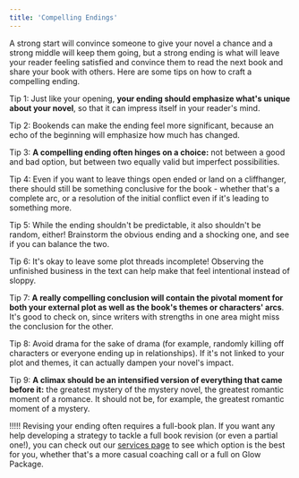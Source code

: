 ```yaml
---
title: 'Compelling Endings'
---
```


A strong start will convince someone to give your novel a chance and a strong middle will keep them going, but a strong ending is what will leave your reader feeling satisfied and convince them to read the next book and share your book with others. Here are some tips on how to craft a compelling ending.

Tip 1: Just like your opening, **your ending should emphasize what's unique about your novel**, so that it can impress itself in your reader's mind.

Tip 2: Bookends can make the ending feel more significant, because an echo of the beginning will emphasize how much has changed.

Tip 3: **A compelling ending often hinges on a choice:** not between a good and bad option, but between two equally valid but imperfect possibilities.

Tip 4: Even if you want to leave things open ended or land on a cliffhanger, there should still be something conclusive for the book - whether that's a complete arc, or a resolution of the initial conflict even if it's leading to something more. 

Tip 5: While the ending shouldn't be predictable, it also shouldn't be random, either! Brainstorm the obvious ending and a shocking one, and see if you can balance the two. 

Tip 6: It's okay to leave some plot threads incomplete! Observing the unfinished business in the text can help make that feel intentional instead of sloppy. 

Tip 7: **A really compelling conclusion will contain the pivotal moment for both your external plot as well as the book's themes or characters' arcs**. It's good to check on, since writers with strengths in one area might miss the conclusion for the other. 

Tip 8: Avoid drama for the sake of drama (for example, randomly killing off characters or everyone ending up in relationships). If it's not linked to your plot and themes, it can actually dampen your novel's impact.

Tip 9: **A climax should be an intensified version of everything that came before it:** the greatest mystery of the mystery novel, the greatest romantic moment of a romance. It should not be, for example, the greatest romantic moment of a mystery.

!!!!! Revising your ending often requires a full-book plan. If you want any help developing a strategy to tackle a full book revision (or even a partial one!), you can check out our [services page](/services) to see which option is the best for you, whether that's a more casual coaching call or a full on Glow Package. 
